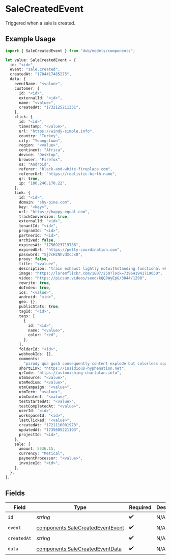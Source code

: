 # SaleCreatedEvent

Triggered when a sale is created.

## Example Usage

```typescript
import { SaleCreatedEvent } from "dub/models/components";

let value: SaleCreatedEvent = {
  id: "<id>",
  event: "sale.created",
  createdAt: "1704417485275",
  data: {
    eventName: "<value>",
    customer: {
      id: "<id>",
      externalId: "<id>",
      name: "<value>",
      createdAt: "1732125211331",
    },
    click: {
      id: "<id>",
      timestamp: "<value>",
      url: "https://windy-simple.info",
      country: "Turkey",
      city: "Youngstown",
      region: "<value>",
      continent: "Africa",
      device: "Desktop",
      browser: "Firefox",
      os: "Android",
      referer: "black-and-white-fireplace.com",
      refererUrl: "https://realistic-birth.name",
      qr: true,
      ip: "186.246.170.22",
    },
    link: {
      id: "<id>",
      domain: "shy-pine.com",
      key: "<key>",
      url: "https://happy-equal.com",
      trackConversion: true,
      externalId: "<id>",
      tenantId: "<id>",
      programId: "<id>",
      partnerId: "<id>",
      archived: false,
      expiresAt: "1756923719786",
      expiredUrl: "https://petty-coordination.com",
      password: "Sj7cH2NhvdXcJx8",
      proxy: false,
      title: "<value>",
      description: "train exhaust lightly notwithstanding functional whether",
      image: "https://loremflickr.com/1807/250?lock=739641941719050",
      video: "https://picsum.videos/seed/kQQ8WyEpG/3044/1298",
      rewrite: true,
      doIndex: true,
      ios: "<value>",
      android: "<id>",
      geo: {},
      publicStats: true,
      tagId: "<id>",
      tags: [
        {
          id: "<id>",
          name: "<value>",
          color: "red",
        },
      ],
      folderId: "<id>",
      webhookIds: [],
      comments:
        "parody qua gosh consequently content explode but colorless squiggly boohoo impassioned",
      shortLink: "https://insidious-hyphenation.net",
      qrCode: "https://astonishing-charlatan.info",
      utmSource: "<value>",
      utmMedium: "<value>",
      utmCampaign: "<value>",
      utmTerm: "<value>",
      utmContent: "<value>",
      testStartedAt: "<value>",
      testCompletedAt: "<value>",
      userId: "<id>",
      workspaceId: "<id>",
      lastClicked: "<value>",
      createdAt: "1721110001973",
      updatedAt: "1735605221193",
      projectId: "<id>",
    },
    sale: {
      amount: 5536.15,
      currency: "Metical",
      paymentProcessor: "<value>",
      invoiceId: "<id>",
    },
  },
};
```

## Fields

| Field                                                                                | Type                                                                                 | Required                                                                             | Description                                                                          |
| ------------------------------------------------------------------------------------ | ------------------------------------------------------------------------------------ | ------------------------------------------------------------------------------------ | ------------------------------------------------------------------------------------ |
| `id`                                                                                 | *string*                                                                             | :heavy_check_mark:                                                                   | N/A                                                                                  |
| `event`                                                                              | [components.SaleCreatedEventEvent](../../models/components/salecreatedeventevent.md) | :heavy_check_mark:                                                                   | N/A                                                                                  |
| `createdAt`                                                                          | *string*                                                                             | :heavy_check_mark:                                                                   | N/A                                                                                  |
| `data`                                                                               | [components.SaleCreatedEventData](../../models/components/salecreatedeventdata.md)   | :heavy_check_mark:                                                                   | N/A                                                                                  |
